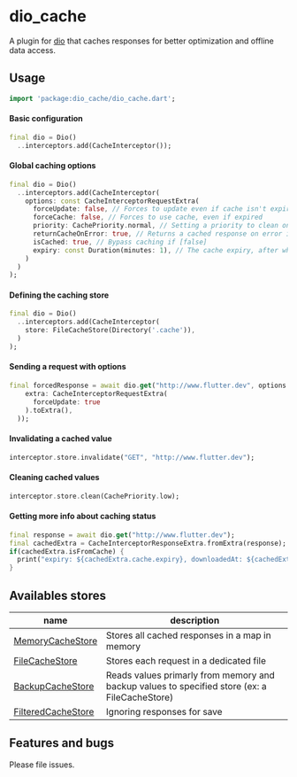 # dio_cache

A plugin for [dio](https://pub.dev/packages/dio) that caches responses for better optimization and offline data access.

## Usage

```dart
import 'package:dio_cache/dio_cache.dart';
```

#### Basic configuration

```dart
final dio = Dio()
  ..interceptors.add(CacheInterceptor());
```

#### Global caching options

```dart
final dio = Dio()
  ..interceptors.add(CacheInterceptor(
    options: const CacheInterceptorRequestExtra(
      forceUpdate: false, // Forces to update even if cache isn't expired
      forceCache: false, // Forces to use cache, even if expired
      priority: CachePriority.normal, // Setting a priority to clean only several requests
      returnCacheOnError: true, // Returns a cached response on error if available
      isCached: true, // Bypass caching if [false]
      expiry: const Duration(minutes: 1), // The cache expiry, after which a new request is triggered instead of getting the cached response
    )
  )
);
```

#### Defining the caching store

```dart
final dio = Dio()
  ..interceptors.add(CacheInterceptor(
    store: FileCacheStore(Directory('.cache')),
  )
);
```

#### Sending a request with options

```dart
final forcedResponse = await dio.get("http://www.flutter.dev", options: Options(
    extra: CacheInterceptorRequestExtra(
      forceUpdate: true
    ).toExtra(),
  ));
```

#### Invalidating a cached value

```dart
interceptor.store.invalidate("GET", "http://www.flutter.dev");
```

#### Cleaning cached values

```dart
interceptor.store.clean(CachePriority.low);
```

#### Getting more info about caching status

```dart
final response = await dio.get("http://www.flutter.dev");
final cachedExtra = CacheInterceptorResponseExtra.fromExtra(response);
if(cachedExtra.isFromCache) {
  print("expiry: ${cachedExtra.cache.expiry}, downloadedAt: ${cachedExtra.cache.downloadedAt}");
}
```

## Availables stores

| name | description |
| --- | --- |
| [MemoryCacheStore](https://pub.dartlang.org/documentation/dio_cache/latest/dio_cache/MemoryCacheStore-class.html) | Stores all cached responses in a map in memory |
| [FileCacheStore](https://pub.dartlang.org/documentation/dio_cache/latest/dio_cache/FileCacheStore-class.html) | Stores each request in a dedicated file |
| [BackupCacheStore](https://pub.dartlang.org/documentation/dio_cache/latest/dio_cache/BackupCacheStore-class.html) | Reads values primarly from memory and backup values to specified store (ex: a FileCacheStore) |
| [FilteredCacheStore](https://pub.dartlang.org/documentation/dio_cache/latest/dio_cache/FilteredCacheStore-class.html) | Ignoring responses for save |

## Features and bugs

Please file issues.
